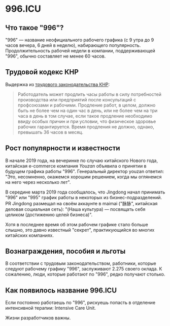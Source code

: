 996.ICU
===

## Что такое "996"?
"996" — название неофициального рабочего графика (с 9 утра до 9 часов вечера, 6 дней в неделю), набирающего популярность. 
Продолжительность рабочей недели в компании, поддерживающей "996", обычно составляет не менее 60 часов. 

## Трудовой кодекс КНР 

Выдержка из [трудового законодательства КНР](http://www.china.org.cn/living_in_china/abc/2009-07/15/content_18140508.htm):
> Работодатель может продлить часы работы в силу потребностей производства или предприятий после консультаций с профсоюзами и рабочими. Продление работ, в целом, должно быть не более чем на один час в день, или не более чем на три часа в день в том случае, если такое продление необходимо ввиду особых причин и при условии, что физическое здоровье рабочих гарантируется. Время продления не должно, однако, превышать 36 часов в месяц.

## Рост популярности и известности
В начале 2019 года, на вечеринке по случаю китайского Нового года, китайская e-commerce компания _Youzan_ объявила о принятии в будущем графика работы "996". Генеральный директор youzan ответил: "Это, несомненно, окажемся хорошим решением, когда мы оглянемся на него через несколько лет".

В середине марта 2019 года сообщалось, что Jingdong начал принимать "996" или "995" график работы в некоторых из бизнес-подразделений. PR Jingdong размещал на своём аккаунте в maimai ("脉脉", китайская деловая социальная сеть): "(Наша культура) — посвящать себя целиком (достижению целей бизнеса)".

Хотя в последнее время об этом рабочем графике стало больше слышно, это давно известный "секрет", практикующийся во многих китайских компаниях.


## Вознаграждения, пособия и льготы
В соответствии с трудовым законодательством, работники, которые следуют рабочему графику "996", заслуживают 2.275 своего оклада. К сожалению, люди, которые работают по "996", редко получают столько.

## Как появилось название 996.ICU
Если постоянно работаешь по "996", рискуешь попасть в отделение интенсивной терапии: Intensive Care Unit.

Жизни разработчиков важны.
